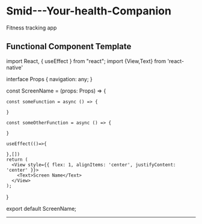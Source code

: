 # Smid---Your-health-Companion
Fitness tracking app

Functional Component Template 
-----------------------------------------------------------------------------------------------------------------------

import React, { useEffect } from "react";
import {View,Text} from 'react-native'

interface Props {
  navigation: any;
}

const ScreenName = (props: Props) => {

    const someFunction = async () => {

    }
    
    const someOtherFunction = async () => {
      
    }

    useEffect(()=>{
      
    },[])
    return (
      <View style={{ flex: 1, alignItems: 'center', justifyContent: 'center' }}>
        <Text>Screen Name</Text>
      </View>
    );
  }

export default ScreenName;

------------------------------------------------------------------------------------------------------------
